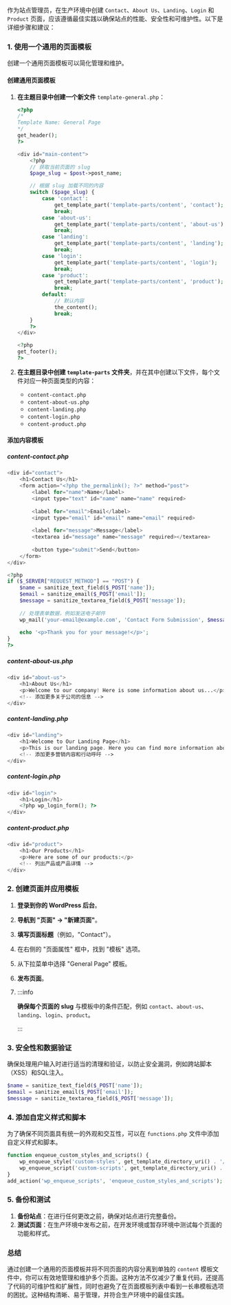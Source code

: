 作为站点管理员，在生产环境中创建 `Contact`、`About Us`、`Landing`、`Login` 和 `Product` 页面，应该遵循最佳实践以确保站点的性能、安全性和可维护性。以下是详细步骤和建议：



### 1. 使用一个通用的页面模板

创建一个通用页面模板可以简化管理和维护。

#### 创建通用页面模板

1. **在主题目录中创建一个新文件** `template-general.php`：

    ```php
    <?php
    /*
    Template Name: General Page
    */
    get_header();
    ?>

    <div id="main-content">
        <?php
        // 获取当前页面的 slug
        $page_slug = $post->post_name;

        // 根据 slug 加载不同的内容
        switch ($page_slug) {
            case 'contact':
                get_template_part('template-parts/content', 'contact');
                break;
            case 'about-us':
                get_template_part('template-parts/content', 'about-us');
                break;
            case 'landing':
                get_template_part('template-parts/content', 'landing');
                break;
            case 'login':
                get_template_part('template-parts/content', 'login');
                break;
            case 'product':
                get_template_part('template-parts/content', 'product');
                break;
            default:
                // 默认内容
                the_content();
                break;
        }
        ?>
    </div>

    <?php
    get_footer();
    ?>
    ```

2. **在主题目录中创建 `template-parts` 文件夹**，并在其中创建以下文件，每个文件对应一种页面类型的内容：

    - `content-contact.php`
    - `content-about-us.php`
    - `content-landing.php`
    - `content-login.php`
    - `content-product.php`

#### 添加内容模板

##### content-contact.php

```php
<div id="contact">
    <h1>Contact Us</h1>
    <form action="<?php the_permalink(); ?>" method="post">
        <label for="name">Name</label>
        <input type="text" id="name" name="name" required>
        
        <label for="email">Email</label>
        <input type="email" id="email" name="email" required>
        
        <label for="message">Message</label>
        <textarea id="message" name="message" required></textarea>
        
        <button type="submit">Send</button>
    </form>
</div>

<?php
if ($_SERVER["REQUEST_METHOD"] == "POST") {
    $name = sanitize_text_field($_POST['name']);
    $email = sanitize_email($_POST['email']);
    $message = sanitize_textarea_field($_POST['message']);
    
    // 处理表单数据，例如发送电子邮件
    wp_mail('your-email@example.com', 'Contact Form Submission', $message, 'From: '.$name.' <'.$email.'>');
    
    echo '<p>Thank you for your message!</p>';
}
?>
```

##### content-about-us.php

```php
<div id="about-us">
    <h1>About Us</h1>
    <p>Welcome to our company! Here is some information about us...</p>
    <!-- 添加更多关于公司的信息 -->
</div>
```

##### content-landing.php

```php
<div id="landing">
    <h1>Welcome to Our Landing Page</h1>
    <p>This is our landing page. Here you can find more information about our services.</p>
    <!-- 添加更多营销内容和行动呼吁 -->
</div>
```

##### content-login.php

```php
<div id="login">
    <h1>Login</h1>
    <?php wp_login_form(); ?>
</div>
```

##### content-product.php

```php
<div id="product">
    <h1>Our Products</h1>
    <p>Here are some of our products:</p>
    <!-- 列出产品或产品详情 -->
</div>
```

### 2. 创建页面并应用模板

1. **登录到你的 WordPress 后台**。

2. **导航到 "页面" -> "新建页面"**。

3. **填写页面标题**（例如，"Contact"）。

4. 在右侧的 "页面属性" 框中，找到 "模板" 选项。

5. 从下拉菜单中选择 "General Page" 模板。

6. **发布页面**。

7. :::info

   **确保每个页面的 slug** 与模板中的条件匹配，例如 `contact`、`about-us`、`landing`、`login`、`product`。

   :::

### 3. 安全性和数据验证

确保处理用户输入时进行适当的清理和验证，以防止安全漏洞，例如跨站脚本（XSS）和SQL注入。

```php
$name = sanitize_text_field($_POST['name']);
$email = sanitize_email($_POST['email']);
$message = sanitize_textarea_field($_POST['message']);
```

### 4. 添加自定义样式和脚本

为了确保不同页面具有统一的外观和交互性，可以在 `functions.php` 文件中添加自定义样式和脚本。

```php
function enqueue_custom_styles_and_scripts() {
    wp_enqueue_style('custom-styles', get_template_directory_uri() . '/css/custom-styles.css');
    wp_enqueue_script('custom-scripts', get_template_directory_uri() . '/js/custom-scripts.js', array('jquery'), null, true);
}
add_action('wp_enqueue_scripts', 'enqueue_custom_styles_and_scripts');
```

### 5. 备份和测试

1. **备份站点**：在进行任何更改之前，确保对站点进行完整备份。
2. **测试页面**：在生产环境中发布之前，在开发环境或暂存环境中测试每个页面的功能和样式。

### 总结

通过创建一个通用的页面模板并将不同页面的内容分离到单独的 `content` 模板文件中，你可以有效地管理和维护多个页面。这种方法不仅减少了重复代码，还提高了代码的可维护性和扩展性，同时也避免了在页面模板列表中看到一长串模板选项的困扰。这种结构清晰、易于管理，并符合生产环境中的最佳实践。
